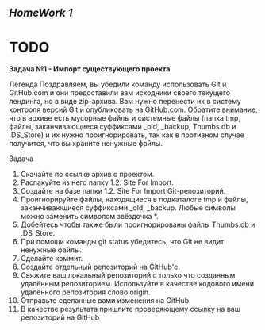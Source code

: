## *HomeWork 1*
# TODO

**Задача №1 - Импорт существующего проекта**

Легенда
Поздравляем, вы убедили команду использовать Git и GitHub.com и они предоставили вам исходники своего текущего лендинга, но в виде zip-архива. Вам нужно перенести их в систему контроля версий Git и опубликовать на GitHub.com. Обратите внимание, что в архиве есть мусорные файлы и системные файлы (папка tmp, файлы, заканчивающиеся суффиксами _old, _backup, Thumbs.db и .DS_Store) и их нужно проигнорировать, так как в противном случае получится, что вы храните ненужные файлы.

Задача
1. Скачайте по ссылке архив с проектом.
1. Распакуйте из него папку 1.2. Site For Import.
1. Создайте на базе папки 1.2. Site For Import Git-репозиторий.
1. Проигнорируйте файлы, находящиеся в подкаталоге tmp и файлы, заканчивающиеся суффиксами _old, _backup. Любые символы можно заменить символом звёздочка *.
1. Добейтесь чтобы также были проигнорированы файлы Thumbs.db и .DS_Store.
1. При помощи команды git status убедитесь, что Git не видит ненужные файлы.
1. Сделайте коммит.
1. Создайте отдельный репозиторий на GitHub'е.
1. Cвяжите ваш локальный репозиторий с только что созданным удалённым репозиторием. Используйте в качестве кодового имени удалённого репозитория слово origin.
1. Отправьте сделанные вами изменения на GitHub.
1. В качестве результата пришлите проверяющему ссылку на ваш репозиторий на GitHub